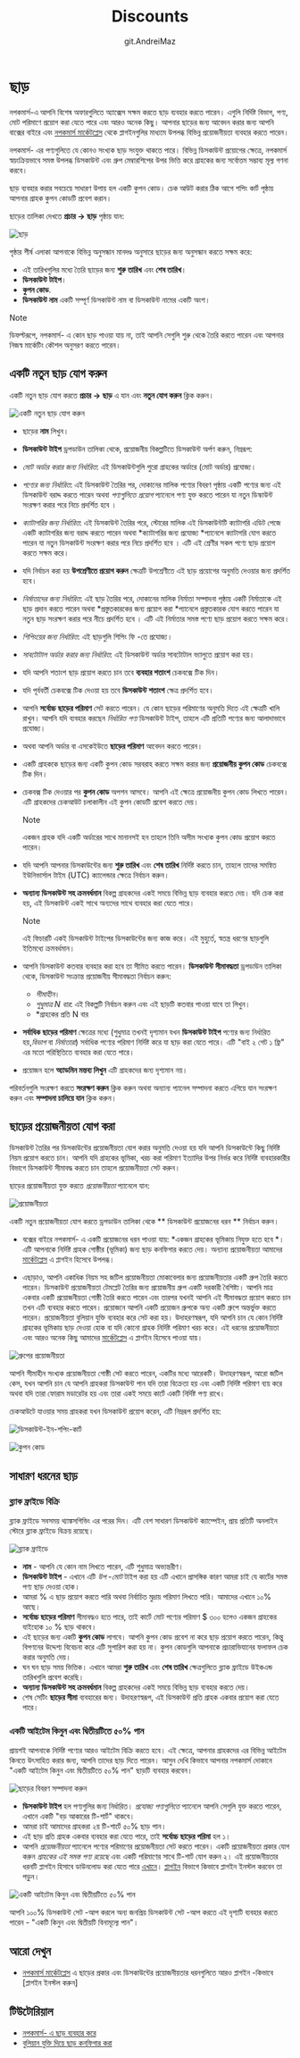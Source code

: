 ﻿---
title: Discounts
uid: bn/running-your-store/promotional-tools/discounts
author: git.AndreiMaz
contributors: git.MDRashedKhanMenon
---

# ছাড়

নপকমার্স-এ আপনি বিশেষ অফারগুলিতে অ্যাক্সেস সক্ষম করতে ছাড় ব্যবহার করতে পারেন। এগুলি নির্দিষ্ট বিভাগ, পণ্য, মোট পরিমাণে প্রয়োগ করা যেতে পারে এবং আরও অনেক কিছু। আপনার ছাড়ের জন্য আবেদন করার জন্য আপনি বাক্সের বাইরে এবং [নপকমার্স মার্কেটপ্লেস](http://www.nopcommerce.com/marketplace) থেকে প্লাগইনগুলির মাধ্যমে উপলব্ধ বিভিন্ন প্রয়োজনীয়তা ব্যবহার করতে পারেন।

নপকমার্স- এর পণ্যগুলিতে যে কোনও সংখ্যক ছাড় সংযুক্ত থাকতে পারে। বিভিন্ন ডিসকাউন্ট প্রয়োগের ক্ষেত্রে, নপকমার্স স্বয়ংক্রিয়ভাবে সমস্ত উপলব্ধ ডিসকাউন্ট এবং গ্রুপ মেম্বারশিপের উপর ভিত্তি করে গ্রাহকের জন্য সর্বোত্তম সম্ভাব্য মূল্য গণনা করবে।

ছাড় ব্যবহার করার সবচেয়ে সাধারণ উপায় হল একটি কুপন কোড। চেক আউট করার ঠিক আগে শপিং কার্ট পৃষ্ঠায় আপনার গ্রাহক কুপন কোডটি প্রবেশ করান।

ছাড়ের তালিকা দেখতে **প্রচার → ছাড়** পৃষ্ঠায় যান:

![ছাড়](_static/discounts/list.jpg)

পৃষ্ঠার শীর্ষ এলাকা আপনাকে বিভিন্ন অনুসন্ধান মানদণ্ড অনুসারে ছাড়ের জন্য অনুসন্ধান করতে সক্ষম করে:

- এই তারিখগুলির মধ্যে তৈরি ছাড়ের জন্য **শুরু তারিখ** এবং **শেষ তারিখ**।
- **ডিসকাউন্ট টাইপ**।
- **কুপন কোড**.
- **ডিসকাউন্ট নাম** একটি সম্পূর্ণ ডিসকাউন্ট নাম বা ডিসকাউন্ট নামের একটি অংশ।

> [!NOTE]
>
> ডিফল্টরূপে, নপকমার্স- এ কোন ছাড় পাওয়া যায় না, তাই আপনি সেগুলি শুরু থেকে তৈরি করতে পারেন এবং আপনার নিজস্ব মার্কেটিং কৌশল অনুসরণ করতে পারেন।

## একটি নতুন ছাড় যোগ করুন

একটি নতুন ছাড় যোগ করতে **প্রচার → ছাড়** এ যান এবং **নতুন যোগ করুন** ক্লিক করুন।

![একটি নতুন ছাড় যোগ করুন](_static/discounts/add-new.jpg)

- ছাড়ের **নাম** লিখুন।
- **ডিসকাউন্ট টাইপ** ড্রপডাউন তালিকা থেকে, প্রয়োজনীয় বিকল্পটিতে ডিসকাউন্ট অর্পণ করুন, নিম্নরূপ:
- *মোট অর্ডার করার জন্য নির্ধারিত*: এই ডিসকাউন্টগুলি পুরো গ্রাহকের অর্ডারে (মোট অর্ডার) প্রযোজ্য।
- *পণ্যের জন্য নির্ধারিত*: এই ডিসকাউন্ট তৈরির পর, দোকানের মালিক পণ্যের বিবরণ পৃষ্ঠায় একটি পণ্যের জন্য এই ডিসকাউন্ট বরাদ্দ করতে পারেন অথবা *পণ্যগুলিতে প্রয়োগ* প্যানেলে পণ্য যুক্ত করতে পারেন যা নতুন ডিস্কাউন্ট সংরক্ষণ করার পরে নিচে প্রদর্শিত হবে ।
- *ক্যাটাগরির জন্য নির্ধারিত*: এই ডিসকাউন্ট তৈরির পরে, স্টোরের মালিক এই ডিসকাউন্টটি ক্যাটাগরি এডিট পেজে একটি ক্যাটাগরির জন্য বরাদ্দ করতে পারেন অথবা *ক্যাটাগরির জন্য প্রযোজ্য *প্যানেলে ক্যাটাগরি যোগ করতে পারেন যা নতুন ডিসকাউন্ট সংরক্ষণ করার পরে নিচে প্রদর্শিত হবে । এটি এই শ্রেণীর সকল পণ্যে ছাড় প্রয়োগ করতে সক্ষম করে।
- যদি নির্বাচন করা হয় **উপশ্রেণীতে প্রয়োগ করুন** ক্ষেত্রটি উপশ্রেণীতে এই ছাড় প্রয়োগের অনুমতি দেওয়ার জন্য প্রদর্শিত হবে।
- *নির্মাতাদের জন্য নির্ধারিত*: এই ছাড় তৈরির পরে, দোকানের মালিক নির্মাতা সম্পাদনা পৃষ্ঠায় একটি নির্মাতাকে এই ছাড় প্রদান করতে পারেন অথবা *প্রস্তুতকারকের জন্য প্রয়োগ করা *প্যানেলে প্রস্তুতকারক যোগ করতে পারেন যা নতুন ছাড় সংরক্ষণ করার পরে নীচে প্রদর্শিত হবে । এটি এই নির্মাতার সমস্ত পণ্যে ছাড় প্রয়োগ করতে সক্ষম করে।
- *শিপিংয়ের জন্য নির্ধারিত*: এই ছাড়গুলি শিপিং ফি -তে প্রযোজ্য।
- *সাবটোটাল অর্ডার করার জন্য নির্ধারিত*: এই ডিসকাউন্ট অর্ডার সাবটোটাল ভ্যালুতে প্রয়োগ করা হয়।

- যদি আপনি শতাংশ ছাড় প্রয়োগ করতে চান তবে **ব্যবহার শতাংশ** চেকবক্সে টিক দিন।
- যদি পূর্ববর্তী চেকবক্সে টিক দেওয়া হয় তবে **ডিসকাউন্ট শতাংশ** ক্ষেত্র প্রদর্শিত হবে।
- আপনি **সর্বোচ্চ ছাড়ের পরিমাণ** সেট করতে পারেন। যে কোন ছাড়ের পরিমাণের অনুমতি দিতে এই ক্ষেত্রটি খালি রাখুন। আপনি যদি ব্যবহার করছেন *নির্ধারিত পণ্য* ডিসকাউন্ট টাইপ, তাহলে এটি প্রতিটি পণ্যের জন্য আলাদাভাবে প্রযোজ্য।

- অথবা আপনি অর্ডার বা এসকেইউতে **ছাড়ের পরিমাণ** আবেদন করতে পারেন।
- একটি গ্রাহককে ছাড়ের জন্য একটি কুপন কোড সরবরাহ করতে সক্ষম করার জন্য **প্রয়োজনীয় কুপন কোড** চেকবক্সে টিক দিন।
- চেকবক্স টিক দেওয়ার পর **কুপন কোড** অপশন আসবে। আপনি এই ক্ষেত্রে প্রয়োজনীয় কুপন কোড লিখতে পারেন। এটি গ্রাহকদের চেকআউট চলাকালীন এই কুপন কোডটি প্রবেশ করতে দেয়।
    > [!NOTE]
    >
    > একজন গ্রাহক যদি একটি অর্ডারের সাথে মানানসই হন তাহলে তিনি অসীম সংখ্যক কুপন কোড প্রয়োগ করতে পারেন।

- যদি আপনি আপনার ডিসকাউন্টের জন্য **শুরু তারিখ** এবং **শেষ তারিখ** নির্দিষ্ট করতে চান, তাহলে তাদের সমন্বিত ইউনিভার্সাল টাইম (UTC) ক্যালেন্ডার ক্ষেত্রে নির্বাচন করুন।
- **অন্যান্য ডিসকাউন্ট সহ ক্রমবর্ধমান** বিকল্প গ্রাহকদের একই সময়ে বিভিন্ন ছাড় ব্যবহার করতে দেয়। যদি চেক করা হয়, এই ডিসকাউন্ট একই সাথে অন্যদের সাথে ব্যবহার করা যেতে পারে।
  > [!NOTE]
  >
  > এই ফিচারটি একই ডিসকাউন্ট টাইপের ডিসকাউন্টের জন্য কাজ করে। এই মুহুর্তে, স্বতন্ত্র ধরণের ছাড়গুলি ইতিমধ্যে ক্রমবর্ধমান।

- আপনি ডিসকাউন্ট কতবার ব্যবহার করা হবে তা সীমিত করতে পারেন। **ডিসকাউন্ট সীমাবদ্ধতা** ড্রপডাউন তালিকা থেকে, ডিসকাউন্ট সংক্রান্ত প্রয়োজনীয় সীমাবদ্ধতা নির্বাচন করুন:
  - *সীমাহীন*।
  - *শুধুমাত্র N বার*: এই বিকল্পটি নির্বাচন করুন এবং এই ছাড়টি কতবার পাওয়া যাবে তা লিখুন।
  - *গ্রাহকের প্রতি N বার

- **সর্বাধিক ছাড়ের পরিমাণ** ক্ষেত্রের মধ্যে (শুধুমাত্র তখনই দৃশ্যমান যখন **ডিসকাউন্ট টাইপ** পণ্যের জন্য নির্ধারিত হয়,*বিভাগ* বা *নির্মাতারা*) সর্বাধিক পণ্যের পরিমাণ নির্দিষ্ট করে যা ছাড় করা যেতে পারে। এটি "বাই ২ গেট ১ ফ্রি" এর মতো পরিস্থিতিতে ব্যবহার করা যেতে পারে।
- প্রয়োজন হলে **অ্যাডমিন মন্তব্য লিখুন** এটি গ্রাহকদের জন্য দৃশ্যমান নয়।

পরিবর্তনগুলি সংরক্ষণ করতে **সংরক্ষণ করুন** ক্লিক করুন অথবা অন্যান্য প্যানেল সম্পাদনা করতে এগিয়ে যান সংরক্ষণ করুন এবং **সম্পাদনা চালিয়ে যান** ক্লিক করুন।

## ছাড়ের প্রয়োজনীয়তা যোগ করা

ডিসকাউন্ট তৈরির পর ডিসকাউন্টের প্রয়োজনীয়তা যোগ করার অনুমতি দেওয়া হয় যদি আপনি ডিসকাউন্টে কিছু নির্দিষ্ট নিয়ম প্রয়োগ করতে চান।
আপনি যদি গ্রাহকের ভূমিকা, খরচ করা পরিমাণ ইত্যাদির উপর নির্ভর করে নির্দিষ্ট ব্যবহারকারীর বিভাগে ডিসকাউন্ট সীমাবদ্ধ করতে চান তাহলে প্রয়োজনীয়তা সেট করুন।

ছাড়ের প্রয়োজনীয়তা যুক্ত করতে *প্রয়োজনীয়তা* প্যানেলে যান:

![প্রয়োজনীয়তা](_static/discounts/requirements.jpg)

একটি নতুন প্রয়োজনীয়তা যোগ করতে ড্রপডাউন তালিকা থেকে ** ডিসকাউন্ট প্রয়োজনের ধরন ** নির্বাচন করুন।

- বক্সের বাইরে নপকমার্স- এ একটি প্রয়োজনের ধরন পাওয়া যায়: *একজন গ্রাহকের ভূমিকায় নিযুক্ত হতে হবে *। এটি আপনাকে নির্দিষ্ট গ্রাহক গোষ্ঠীর (ভূমিকা) জন্য ছাড় কনফিগার করতে দেয়। অন্যান্য প্রয়োজনীয়তা আমাদের [মার্কেটপ্লেস](https://www.nopcommerce.com/en/extensions?searchterm=discount+requirement&category=discounts-promotions) এ প্লাগইন হিসেবে উপলব্ধ।

- এছাড়াও, আপনি একাধিক নিয়ম সহ জটিল প্রয়োজনীয়তা মোকাবেলার জন্য প্রয়োজনীয়তার একটি গ্রুপ তৈরি করতে পারেন। ডিসকাউন্ট প্রয়োজনীয়তা টেমপ্লেট তৈরির জন্য প্রয়োজনীয় গ্রুপ একটি দরকারী বৈশিষ্ট্য। আপনি মাত্র একবার একটি প্রয়োজনীয়তা গোষ্ঠী তৈরি করতে পারেন এবং তারপর যখনই আপনি এই সীমাবদ্ধতা প্রয়োগ করতে চান তখন এটি ব্যবহার করতে পারেন। প্রয়োজনে আপনি একটি প্রয়োজন গ্রুপকে অন্য একটি গ্রুপে অন্তর্ভুক্ত করতে পারেন।
  প্রয়োজনীয়তা বুলিয়ান যুক্তি ব্যবহার করে সেট করা হয়। উদাহরণস্বরূপ, যদি আপনি চান যে কোন নির্দিষ্ট গ্রাহকের ভূমিকায় ছাড় দেওয়া হোক বা যদি কোনো গ্রাহক নির্দিষ্ট পরিমাণ খরচ করে। এই ধরনের প্রয়োজনীয়তা এবং আরও অনেক কিছু আমাদের [মার্কেটপ্লেস](https://www.nopcommerce.com/en/extensions?searchterm=discount+requirement&category=discounts-promotions) এ প্লাগইন হিসেবে পাওয়া যায়।

![গ্রুপের প্রয়োজনীয়তা](_static/discounts/discount-requirenents-group.png)

আপনি সীমাহীন সংখ্যক প্রয়োজনীয়তা গোষ্ঠী সেট করতে পারেন, একটির মধ্যে আরেকটি। উদাহরণস্বরূপ, আরো জটিল কেস, যখন আপনি চান যে আপনি গ্রাহকরা ডিসকাউন্ট পান যদি তারা বিক্রেতা হয় এবং একটি নির্দিষ্ট পরিমাণ ব্যয় করে অথবা যদি তারা ফোরাম মডারেটর হয় এবং তারা একই সময়ে কার্টে একটি নির্দিষ্ট পণ্য রাখে।

চেকআউটে যাওয়ার সময় গ্রাহকরা যখন ডিসকাউন্ট প্রয়োগ করেন, এটি নিম্নরূপ প্রদর্শিত হয়:

![ডিসকাউন্ট-ইন-শপিং-কার্ট](_static/discounts/discount-in-shopping-cart.png)

![কুপন কোড](_static/discounts/coupone-code.png)


## সাধারণ ধরনের ছাড়

### ব্ল্যাক ফ্রাইডে বিক্রি

ব্ল্যাক ফ্রাইডে সবসময় থ্যাঙ্কসগিভিং এর পরের দিন। এটি বেশ সাধারণ ডিসকাউন্ট ক্যাম্পেইন, প্রায় প্রতিটি অনলাইন স্টোরে ব্ল্যাক ফ্রাইডে বিক্রয় রয়েছে।

![ব্ল্যাক ফ্রাইডে](_static/discounts/Black-friday.png)

- **নাম** - আপনি যে কোন নাম লিখতে পারেন, এটি শুধুমাত্র অভ্যন্তরীণ।
- **ডিসকাউন্ট টাইপ** - এখানে এটি *উপ -মোট* টাইপ করা হয় এটি এখানে প্রাসঙ্গিক কারণ আমরা চাই যে কার্টের সমস্ত পণ্য ছাড় দেওয়া হোক।
- আমরা % এ ছাড় প্রয়োগ করতে পারি অথবা নির্বাচিত মুদ্রায় পরিমাণ লিখতে পারি। আমাদের এখানে ১০% আছে।
- **সর্বোচ্চ ছাড়ের পরিমাণ** সীমাবদ্ধও হতে পারে, তাই কার্টে মোট পণ্যের পরিমাণ $ ৩০০ হলেও একজন গ্রাহকের যাইহোক ১০ % ছাড় থাকবে।
- এই ছাড়ের জন্য একটি **কুপন কোড** লাগবে। আপনি কুপন কোড প্রবেশ না করে ছাড় প্রয়োগ করতে পারেন, কিন্তু বিপণনের উদ্দেশ্য বিবেচনা করে এটি সুপারিশ করা হয় না। কুপন কোডগুলি আপনাকে প্রচারাভিযানের ফলাফল চেক করার অনুমতি দেয়।
- ঘন ঘন ছাড় সময় ভিত্তিক। এখানে আমরা **শুরু তারিখ** এবং **শেষ তারিখ** ক্ষেত্রগুলিতে ব্ল্যাক ফ্রাইডে উইকএন্ড তারিখগুলি প্রবেশ করেছি।
- **অন্যান্য ডিসকাউন্ট সহ ক্রমবর্ধমান** বিকল্প গ্রাহকদের একই সময়ে বিভিন্ন ছাড় ব্যবহার করতে দেয়।
- শেষ সেটিং **ছাড়ের সীমা** ব্যবহারের জন্য। উদাহরণস্বরূপ, এই ডিসকাউন্ট প্রতি গ্রাহক একবার প্রয়োগ করা যেতে পারে।

### একটি আইটেম কিনুন এবং দ্বিতীয়টিতে ৫০% পান

প্রায়শই আপনাকে নির্দিষ্ট পণ্যের আরও আইটেম বিক্রি করতে হবে। এই ক্ষেত্রে, আপনার গ্রাহকদের এর বিভিন্ন আইটেম কিনতে উৎসাহিত করার জন্য, আপনি তাদের ছাড় দিতে পারেন। আসুন দেখি কিভাবে আপনার নপকমার্স দোকানে "একটি আইটেম কিনুন এবং দ্বিতীয়টিতে ৫০% পান" ছাড়টি ব্যবহার করবেন।

![ছাড়ের বিবরণ সম্পাদনা করুন](_static/discounts/buy_১.png)

- **ডিসকাউন্ট টাইপ** হল পণ্যগুলির জন্য নির্ধারিত। *প্রযোজ্য পণ্যগুলিতে* প্যানেলে আপনি সেগুলি যুক্ত করতে পারেন, এখানে একটি "বড় আকারের টি-শার্ট" থাকবে।
- আমরা চাই আমাদের গ্রাহকরা ২য় টি-শার্টে ৫০% ছাড় পান।
- এই ছাড় প্রতি গ্রাহক একবার ব্যবহার করা যেতে পারে, তাই **সর্বোচ্চ ছাড়ের পরিমা** হল ১।
- আপনি *প্রয়োজনীয়তা* প্যানেলে পণ্যের পরিমাণের প্রয়োজনীয়তা সেট করতে পারেন। একটি প্রয়োজনীয়তা প্রকার যোগ করুন *গ্রাহকের এই সমস্ত পণ্য রয়েছে* এবং একটি পরিমাণের সাথে টি-শার্ট যোগ করুন ২। এই প্রয়োজনীয়তার ধরনটি প্লাগইন হিসাবে ডাউনলোড করা যেতে পারে [এখানে](https://www.nopcommerce.com/en/has-all-products-discount-requirement-rule)। [প্লাগইন](xref:bn/getting-start/advanced-configuration/plugins-in-nopcommerce) বিভাগে কিভাবে প্লাগইন ইনস্টল করবেন তা পড়ুন।

![একটি আইটেম কিনুন এবং দ্বিতীয়টিতে ৫০% পান](_static/discounts/buy_2.png)

আপনি ১০০% ডিসকাউন্ট সেট -আপ করলে অন্য জনপ্রিয় ডিসকাউন্ট সেট -আপ করতে এই দৃশ্যটি ব্যবহার করতে পারেন - "একটি কিনুন এবং দ্বিতীয়টি বিনামূল্যে পান"।


## আরো দেখুন

- [নপকমার্স মার্কেটপ্লেস](http://www.nopcommerce.com/marketplace) এ ছাড়ের প্রকার এবং ডিসকাউন্টের প্রয়োজনীয়তার ধরনগুলিতে আরও প্লাগইন
-কিভাবে [প্লাগইন ইনস্টল করুন]

## টিউটোরিয়াল

- [নপকমার্স- এ ছাড় ব্যবহার করে](https://www.youtube.com/watch?v=cAXxnV79dzw&index=7&list=PLnL_aDfmRHwsbhj621A-RFb1KnzeFxYz4)
- [বুলিয়ান যুক্তি দিয়ে ছাড় কনফিগার করা](https://www.youtube.com/watch?v=gBtZG3OcjnQ)